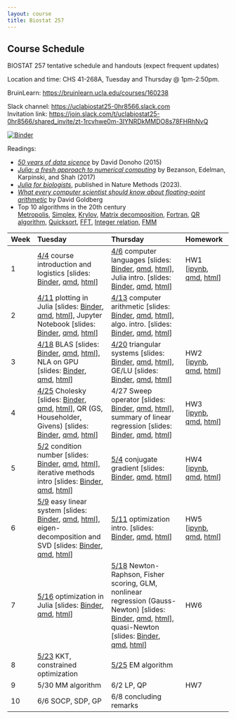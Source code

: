 ```yaml
---
layout: course
title: Biostat 257
---
```


## Course Schedule

BIOSTAT 257 tentative schedule and handouts (expect frequent updates)

Location and time: CHS 41-268A, Tuesday and Thursday @ 1pm-2:50pm.

BruinLearn: <https://bruinlearn.ucla.edu/courses/160238>

Slack channel: <https://uclabiostat25-0hr8566.slack.com>   
Invitation link: <https://join.slack.com/t/uclabiostat25-0hr8566/shared_invite/zt-1rcvhwe0m-3IYNRDkMMDO8s78FHRhNvQ>

[![Binder](https://mybinder.org/badge_logo.svg)](https://mybinder.org/v2/gh/ucla-biostat-257/2023spring/master)

Readings:  

* [_50 years of data sicence_](../readings/Donoho15FiftyYearsDataScience.pdf) by David Donoho (2015)  
* [_Julia: a fresh approach to numerical computing_](../readings/BezansonEdelmanKarpinskiShah17Julia.pdf) by Bezanson, Edelman, Karpinski, and Shah (2017)  
* [_Julia for biologists_](https://www.nature.com/articles/s41592-023-01832-z), published in Nature Methods (2023).  
* [_What every computer scientist should know about floating-point arithmetic_](../readings/Goldberg91FloatingPoint.pdf) by David Goldberg  
* Top 10 algorithms in the 20th century  
[Metropolis](../readings/metropolis.pdf), [Simplex](../readings/simplex.pdf), [Krylov](../readings/krylov.pdf), [Matrix decomposition](../readings/decomp.pdf), [Fortran](../readings/fortran.pdf), [QR algorithm](../readings/qr.pdf), [Quicksort](../readings/qsort.pdf), [FFT](../readings/fft.pdf), [Integer relation](../readings/integer.pdf), [FMM](../readings/fmm.pdf)  

| Week | Tuesday | Thursday | Homework |
|:-----------|:-----------|:------------|:------------|
| 1 | [4/4](https://ucla-biostat-257.github.io/2023spring/biostat257spring2023/2023/04/04/week1-day1.html) course introduction and logistics \[slides: [Binder](https://mybinder.org/v2/gh/ucla-biostat-257/2023spring/master?filepath=slides%2F01-intro%2Fintro.ipynb), [qmd](https://raw.githubusercontent.com/ucla-biostat-257/2023spring/master/slides/01-intro/intro.qmd), [html](../slides/01-intro/intro.html)\] | [4/6](https://ucla-biostat-257.github.io/2023spring/biostat257spring2023/2023/04/06/week1-day2.html) computer languages \[slides: [Binder](https://mybinder.org/v2/gh/ucla-biostat-257/2023spring/master?filepath=slides%2F02-langs%2Flangs.ipynb), [qmd](https://raw.githubusercontent.com/ucla-biostat-257/2023spring/master/slides/02-langs/langs.qmd), [html](../slides/02-langs/langs.html)\], Julia intro. \[slides: [Binder](https://mybinder.org/v2/gh/ucla-biostat-257/2023spring/master?filepath=slides%2F03-juliaintro%2Fjuliaintro.ipynb), [qmd](https://raw.githubusercontent.com/ucla-biostat-257/2023spring/master/slides/03-juliaintro/juliaintro.qmd), [html](../slides/03-juliaintro/juliaintro.html)\] | HW1 \[[ipynb](https://raw.githubusercontent.com/ucla-biostat-257/2023spring/master/hw/hw1/hw01.ipynb), [qmd](https://raw.githubusercontent.com/ucla-biostat-257/2023spring/master/hw/hw1/hw01.qmd), [html](../hw/hw1/hw01.html)\] |
| 2 | [4/11](https://ucla-biostat-257.github.io/2023spring/biostat257spring2023/2023/04/11/week2-day1.html) plotting in Julia \[slides: [Binder](https://mybinder.org/v2/gh/ucla-biostat-257/2023spring/master?filepath=slides%2F04-juliaplot%2Fjuliaplots.ipynb), [qmd](https://raw.githubusercontent.com/ucla-biostat-257/2023spring/master/slides/04-juliaplot/juliaplots.qmd), [html](../slides/04-juliaplot/juliaplots.html)\], Jupyter Notebook \[slides: [Binder](https://mybinder.org/v2/gh/ucla-biostat-257/2023spring/master?filepath=slides%2F05-jupyter%2Fjupyter.ipynb), [qmd](https://raw.githubusercontent.com/ucla-biostat-257/2023spring/master/slides/05-jupyter/jupyter.qmd), [html](../slides/05-jupyter/jupyter.html)\] | [4/13](https://ucla-biostat-257.github.io/2023spring/biostat257spring2023/2023/04/13/week2-day2.html) computer arithmetic \[slides: [Binder](https://mybinder.org/v2/gh/ucla-biostat-257/2023spring/master?filepath=slides%2F06-arith%2Farith.ipynb), [qmd](https://raw.githubusercontent.com/ucla-biostat-257/2023spring/master/slides/06-arith/arith.qmd), [html](../slides/06-arith/arith.html)\], algo. intro. \[slides: [Binder](https://mybinder.org/v2/gh/ucla-biostat-257/2023spring/master?filepath=slides%2F07-algo%2Falgo.ipynb), [qmd](https://raw.githubusercontent.com/ucla-biostat-257/2023spring/master/slides/07-algo/algo.qmd), [html](../slides/07-algo/algo.html)\] | |
| 3 | [4/18](https://ucla-biostat-257.github.io/2023spring/biostat257spring2023/2023/04/18/week3-day1.html) BLAS \[slides: [Binder](https://mybinder.org/v2/gh/ucla-biostat-257/2023spring/master?filepath=slides%2F08-numalgintro%2Fnumalgintro.ipynb), [qmd](https://raw.githubusercontent.com/ucla-biostat-257/2023spring/master/slides/08-numalgintro/numalgintro.qmd), [html](../slides/08-numalgintro/numalgintro.html)\], NLA on GPU \[slides: [Binder](https://mybinder.org/v2/gh/ucla-biostat-257/2023spring/master?filepath=slides%2F09-juliagpu%2Fjuliagpu.ipynb), [qmd](https://raw.githubusercontent.com/ucla-biostat-257/2023spring/master/slides/09-juliagpu/juliagpu.qmd), [html](../slides/09-juliagpu/juliagpu.html)\] | [4/20](https://ucla-biostat-257.github.io/2023spring/biostat257spring2023/2023/04/20/week3-day2.html) triangular systems \[slides: [Binder](https://mybinder.org/v2/gh/ucla-biostat-257/2023spring/master?filepath=slides%2F10-trisys%2Ftrisys.ipynb), [qmd](https://raw.githubusercontent.com/ucla-biostat-257/2023spring/master/slides/10-trisys/trisys.qmd), [html](../slides/10-trisys/trisys.html)\], GE/LU \[slides: [Binder](https://mybinder.org/v2/gh/ucla-biostat-257/2023spring/master?filepath=slides%2F11-gelu%2Fgelu.ipynb), [qmd](https://raw.githubusercontent.com/ucla-biostat-257/2023spring/master/slides/11-gelu/gelu.qmd), [html](../slides/11-gelu/gelu.html)\] | HW2 \[[ipynb](https://raw.githubusercontent.com/ucla-biostat-257/2023spring/master/hw/hw2/hw02.ipynb), [qmd](https://raw.githubusercontent.com/ucla-biostat-257/2023spring/master/hw/hw2/hw02.qmd), [html](../hw/hw2/hw02.html)\] |
| 4 | [4/25](https://ucla-biostat-257.github.io/2023spring/biostat257spring2023/2023/04/25/week4-day1.html) Cholesky \[slides: [Binder](https://mybinder.org/v2/gh/ucla-biostat-257/2023spring/master?filepath=slides%2F12-chol%2Fchol.ipynb), [qmd](https://raw.githubusercontent.com/ucla-biostat-257/2023spring/master/slides/12-chol/chol.qmd), [html](../slides/12-chol/chol.html)\], QR (GS, Householder, Givens) \[slides: [Binder](https://mybinder.org/v2/gh/ucla-biostat-257/2023spring/master?filepath=slides%2F13-qr%2Fqr.ipynb), [qmd](https://raw.githubusercontent.com/ucla-biostat-257/2023spring/master/slides/13-qr/qr.qmd), [html](../slides/13-qr/qr.html)\] | 4/27 Sweep operator \[slides: [Binder](https://mybinder.org/v2/gh/ucla-biostat-257/2023spring/master?filepath=slides%2F14-sweep%2Fsweep.ipynb), [qmd](https://raw.githubusercontent.com/ucla-biostat-257/2023spring/master/slides/14-sweep/sweep.qmd), [html](../slides/14-sweep/sweep.html)\], summary of linear regression \[slides: [Binder](https://mybinder.org/v2/gh/ucla-biostat-257/2023spring/master?filepath=slides%2F15-linreg%2Flinreg.ipynb), [qmd](https://raw.githubusercontent.com/ucla-biostat-257/2023spring/master/slides/15-linreg/linreg.qmd), [html](../slides/15-linreg/linreg.html)\] | HW3 \[[ipynb](https://raw.githubusercontent.com/ucla-biostat-257/2023spring/master/hw/hw3/hw03.ipynb), [qmd](https://raw.githubusercontent.com/ucla-biostat-257/2023spring/master/hw/hw3/hw03.qmd), [html](../hw/hw3/hw03.html)\] |
| 5 | [5/2](https://ucla-biostat-257.github.io/2023spring/biostat257spring2023/2023/05/02/week5-day1.html) condition number \[slides: [Binder](https://mybinder.org/v2/gh/ucla-biostat-257/2023spring/master?filepath=slides%2F16-cond%2Fcond.ipynb), [qmd](https://raw.githubusercontent.com/ucla-biostat-257/2023spring/master/slides/16-cond/cond.qmd), [html](../slides/16-cond/cond.html)\], iterative methods intro \[slides: [Binder](https://mybinder.org/v2/gh/ucla-biostat-257/2023spring/master?filepath=slides%2F17-iterative%2Fiterative.ipynb), [qmd](https://raw.githubusercontent.com/ucla-biostat-257/2023spring/master/slides/17-iterative/iterative.qmd), [html](../slides/17-iterative/iterative.html)\] | [5/4](https://ucla-biostat-257.github.io/2023spring/biostat257spring2023/2023/05/04/week5-day2.html) conjugate gradient \[slides: [Binder](https://mybinder.org/v2/gh/ucla-biostat-257/2023spring/master?filepath=slides%2F18-cg%2Fcg.ipynb), [qmd](https://raw.githubusercontent.com/ucla-biostat-257/2023spring/master/slides/18-cg/cg.qmd), [html](../slides/18-cg/cg.html)\] | HW4 \[[ipynb](https://raw.githubusercontent.com/ucla-biostat-257/2023spring/master/hw/hw4/hw04.ipynb), [qmd](https://raw.githubusercontent.com/ucla-biostat-257/2023spring/master/hw/hw4/hw04.qmd), [html](../hw/hw4/hw04.html)\] |
| 6 | [5/9](https://ucla-biostat-257.github.io/2023spring/biostat257spring2023/2023/05/09/week6-day1.html) easy linear system \[slides: [Binder](https://mybinder.org/v2/gh/ucla-biostat-257/2023spring/master?filepath=slides%2F19-easylineq%2Feasylineq.ipynb), [qmd](https://raw.githubusercontent.com/ucla-biostat-257/2023spring/master/slides/19-easylineq/easylineq.qmd), [html](../slides/19-easylineq/easylineq.html)\], eigen-decomposition and SVD \[slides: [Binder](https://mybinder.org/v2/gh/ucla-biostat-257/2023spring/master?filepath=slides%2F20-eigsvd%2Feigsvd.ipynb), [qmd](https://raw.githubusercontent.com/ucla-biostat-257/2023spring/master/slides/20-eigsvd/eigsvd.qmd), [html](../slides/20-eigsvd/eigsvd.html)\] | [5/11](https://ucla-biostat-257.github.io/2023spring/biostat257spring2023/2023/05/11/week6-day2.html) optimization intro. \[slides: [Binder](https://mybinder.org/v2/gh/ucla-biostat-257/2023spring/master?filepath=slides%2F21-optmintro%2Foptmintro.ipynb), [qmd](https://raw.githubusercontent.com/ucla-biostat-257/2023spring/master/slides/21-optmintro/optmintro.qmd), [html](../slides/21-optmintro/optmintro.html)\] | HW5 \[[ipynb](https://raw.githubusercontent.com/ucla-biostat-257/2023spring/master/hw/hw5/hw05.ipynb), [qmd](https://raw.githubusercontent.com/ucla-biostat-257/2023spring/master/hw/hw5/hw05.qmd), [html](../hw/hw5/hw05.html)\] | 
| 7 | [5/16](https://ucla-biostat-257.github.io/2023spring/biostat257spring2023/2023/05/16/week7-day1.html) optimization in Julia \[slides: [Binder](https://mybinder.org/v2/gh/ucla-biostat-257/2023spring/master?filepath=slides%2F22-juliaopt%2Fjuliaopt.ipynb), [qmd](https://raw.githubusercontent.com/ucla-biostat-257/2023spring/master/slides/22-juliaopt/juliaopt.qmd), [html](../slides/22-juliaopt/juliaopt.html)\] | [5/18](https://ucla-biostat-257.github.io/2023spring/biostat257spring2023/2023/05/18/week7-day2.html) Newton-Raphson, Fisher scoring, GLM, nonlinear regression (Gauss-Newton) \[slides: [Binder](https://mybinder.org/v2/gh/ucla-biostat-257/2023spring/master?filepath=slides%2F23-newton%2Fnewton.ipynb), [qmd](https://raw.githubusercontent.com/ucla-biostat-257/2023spring/master/slides/23-newton/newton.qmd), [html](../slides/23-newton/newton.html)\], quasi-Newton \[slides: [Binder](https://mybinder.org/v2/gh/ucla-biostat-257/2023spring/master?filepath=slides%2F24-quasinewton%2Fquasinewton.ipynb), [qmd](https://raw.githubusercontent.com/ucla-biostat-257/2023spring/master/slides/24-quasinewton/quasinewton.qmd), [html](../slides/24-quasinewton/quasinewton.html)\] | HW6 |  
| 8 | [5/23](https://ucla-biostat-257.github.io/2023spring/biostat257spring2023/2023/05/23/week8-day1.html) KKT, constrained optimization | [5/25](https://ucla-biostat-257.github.io/2023spring/biostat257spring2023/2023/05/25/week8-day2.html) EM algorithm | |  
| 9 | 5/30 MM algorithm | 6/2 LP, QP | HW7 |  
| 10 | 6/6 SOCP, SDP, GP | 6/8 concluding remarks | |  
